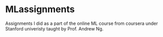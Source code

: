 # MLassignments
Assignments I did as a part of the online ML course from coursera under Stanford univeristy taught by Prof. Andrew Ng.
